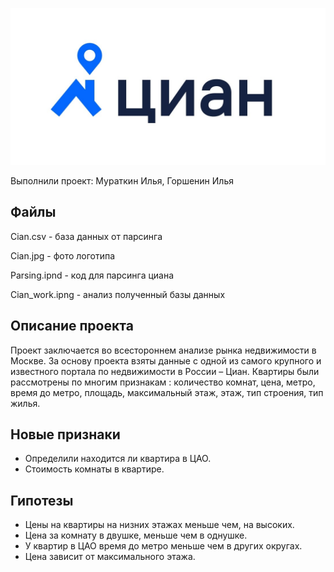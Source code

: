 ![Циан..](https://github.com/KAPTOH2/PARCING_CIAN/blob/main/Cian.jpg)
<p>Выполнили проект: Мураткин Илья, Горшенин Илья</p>

## Файлы
<p>Cian.csv - база данных от парсинга</p>
<p>Cian.jpg - фото логотипа</p>
<p>Parsing.ipnd - код для парсинга циана</p> 
<p>Cian_work.ipng - анализ полученный базы данных</p>

## Описание проекта
Проект заключается во всестороннем анализе рынка недвижимости в Москве. За основу проекта взяты данные с одной из самого крупного и известного портала по недвижимости в России – Циан.
Квартиры были рассмотрены по многим признакам : количество комнат, цена, метро, время до метро, площадь, максимальный этаж, этаж, тип строения, тип жилья.

## Новые признаки
- Определили находится ли квартира в ЦАО.
- Стоимость комнаты в квартире.

## Гипотезы
- Цены на квартиры на низних этажах меньше чем, на высоких.
- Цена за комнату в двушке, меньше чем в однушке.
- У квартир в ЦАО время до метро меньше чем в других округах.
- Цена зависит от максимального этажа.

